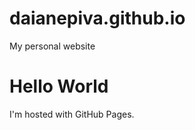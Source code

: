 # daianepiva.github.io
My personal website

<!DOCTYPE html>
<html>
<body>
<h1>Hello World</h1>
<p>I'm hosted with GitHub Pages.</p>
</body>
</html>
